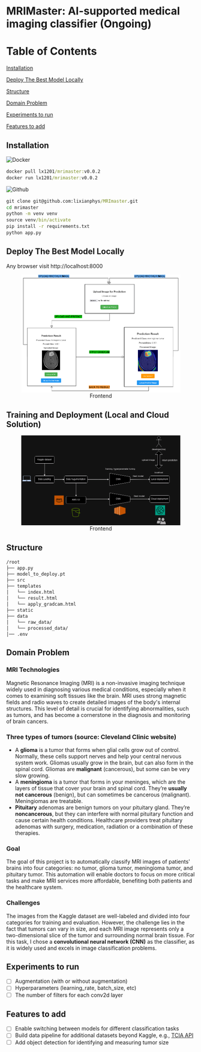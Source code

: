 # MRIMaster: AI-supported medical imaging classifier (Ongoing)
 # Table of Contents

[Installation](#Installation)

[Deploy The Best Model Locally](#Deploy-The-Best-Model-Locally)

[Structure](#Structure)

[Domain Problem](#Domain-Problem)

[Experiments to run](#Experiments-to-run)

[Features to add](#Features-to-add)

## Installation
![Docker](https://img.shields.io/badge/Docker-2496ED?logo=docker)
```cmd
docker pull lx1201/mrimaster:v0.0.2
docker run lx1201/mrimaster:v0.0.2
```
![Github](https://img.shields.io/badge/github-000000?logo=github)
```cmd
git clone git@github.com:lixianphys/MRImaster.git
cd mrimaster
python -m venv venv
source venv/bin/activate
pip install -r requirements.txt
python app.py
```


## Deploy The Best Model Locally
Any browser visit http://localhost:8000
<figure style="text-align: center;">
    <img src="static/api_ui.png" alt="Description" style="width:500px; height:auto; display:block; margin-left:auto; margin-right:auto;">
    <figcaption>Frontend</figcaption>
</figure>

## Training and Deployment (Local and Cloud Solution)
<figure style="text-align: center;">
    <img src="static/workflow_mrimaster.png" alt="Description" style="width:500px; height:auto; display:block; margin-left:auto; margin-right:auto;">
    <figcaption>Frontend</figcaption>
</figure>


## Structure
```
/root
├── app.py
├── model_to_deploy.pt
├── src
├── templates
│   └── index.html
│   └── result.html
│   └── apply_gradcam.html
├── static
├── data
│   └── raw_data/
│   └── processed_data/
│── .env
``` 

## Domain Problem

### MRI Technologies
Magnetic Resonance Imaging (MRI) is a non-invasive imaging technique widely used in diagnosing various medical conditions, especially when it comes to examining soft tissues like the brain. MRI uses strong magnetic fields and radio waves to create detailed images of the body's internal structures. This level of detail is crucial for identifying abnormalities, such as tumors, and has become a cornerstone in the diagnosis and monitoring of brain cancers.

### Three types of tumors (source: Cleveland Clinic website)

- A **glioma** is a tumor that forms when glial cells grow out of control. Normally, these cells support nerves and help your central nervous system work. Gliomas usually grow in the brain, but can also form in the spinal cord. Gliomas are **malignant** (cancerous), but some can be very slow growing.
- A **meningioma** is a tumor that forms in your meninges, which are the layers of tissue that cover your brain and spinal cord. They’re **usually not cancerous** (benign), but can sometimes be cancerous (malignant). Meningiomas are treatable.
- **Pituitary** adenomas are benign tumors on your pituitary gland. They’re **noncancerous**, but they can interfere with normal pituitary function and cause certain health conditions. Healthcare providers treat pituitary adenomas with surgery, medication, radiation or a combination of these therapies.

### Goal
The goal of this project is to automatically classify MRI images of patients' brains into four categories: no tumor, glioma tumor, meningioma tumor, and pituitary tumor. This automation will enable doctors to focus on more critical tasks and make MRI services more affordable, benefiting both patients and the healthcare system.

### Challenges
The images from the Kaggle dataset are well-labeled and divided into four categories for training and evaluation. However, the challenge lies in the fact that tumors can vary in size, and each MRI image represents only a two-dimensional slice of the tumor and surrounding normal brain tissue. For this task, I chose a **convolutional neural network (CNN)** as the classifier, as it is widely used and excels in image classification problems. 

## Experiments to run
- [ ] Augmentation (with or without augmentation)
- [ ] Hyperparameters (learning_rate, batch_size, etc)
- [ ] The number of filters for each conv2d layer

## Features to add
- [ ] Enable switching between models for different classification tasks
- [ ] Build data pipeline for additional datasets beyond Kaggle, e.g., [TCIA API](https://wiki.cancerimagingarchive.net/display/Public/TCIA+Programmatic+Interface+REST+API+Guides)
- [ ] Add object detection for identifying and measuring tumor size
